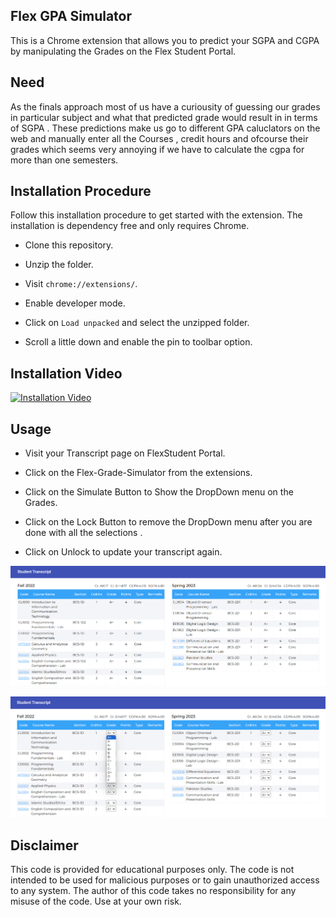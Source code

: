 ## Flex GPA Simulator

This is a Chrome extension that allows you to predict your SGPA and CGPA by manipulating the Grades on the Flex Student Portal.

## Need

As the finals approach most of us have a curiousity of guessing our grades in particular subject and what that predicted grade would
result in in terms of SGPA .
These predictions make us go to different GPA caluclators on the web and manually enter all the Courses , credit hours and ofcourse their grades
which seems very annoying if we have to calculate the cgpa for more than one semesters.

## Installation Procedure

Follow this installation procedure to get started with the extension. The installation is dependency free and only requires Chrome.

- Clone this repository.

- Unzip the folder.

- Visit `chrome://extensions/`.

- Enable developer mode.

- Click on `Load unpacked` and select the unzipped folder.

- Scroll a little down and enable the pin to toolbar option.

## Installation Video

[![Installation Video](images/blackvideo.jpg)](https://youtu.be/ZtzXTtzA8EM)

## Usage

- Visit your Transcript page on FlexStudent Portal.

- Click on the Flex-Grade-Simulator from the extensions.

- Click on the Simulate Button to Show the DropDown menu on the Grades.

- Click on the Lock Button to remove the DropDown menu after you are done with all the selections .

- Click on Unlock to update your transcript again.

![](images/image2.png)

![](images/image.png)

## Disclaimer

This code is provided for educational purposes only. The code is not intended to be used for malicious purposes or to gain unauthorized access to any system. The author of this code takes no responsibility for any misuse of the code. Use at your own risk.
